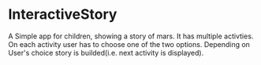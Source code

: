 # InteractiveStory




A Simple app for children, showing a story of mars. It has multiple activties. On each activity user has
to choose one of the two options. Depending on User's choice story is builded(i.e. next activity is displayed).
